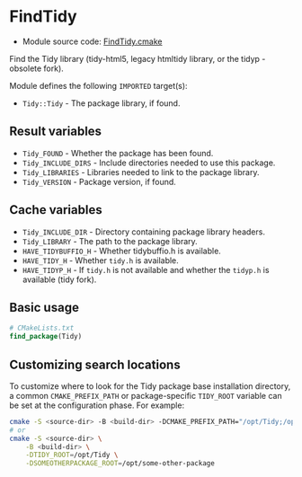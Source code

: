 <!-- This is auto-generated file. -->
# FindTidy

* Module source code: [FindTidy.cmake](https://github.com/petk/php-build-system/blob/master/cmake/cmake/modules/FindTidy.cmake)

Find the Tidy library (tidy-html5, legacy htmltidy library, or the tidyp -
obsolete fork).

Module defines the following `IMPORTED` target(s):

* `Tidy::Tidy` - The package library, if found.

## Result variables

* `Tidy_FOUND` - Whether the package has been found.
* `Tidy_INCLUDE_DIRS` - Include directories needed to use this package.
* `Tidy_LIBRARIES` - Libraries needed to link to the package library.
* `Tidy_VERSION` - Package version, if found.

## Cache variables

* `Tidy_INCLUDE_DIR` - Directory containing package library headers.
* `Tidy_LIBRARY` - The path to the package library.
* `HAVE_TIDYBUFFIO_H` - Whether tidybuffio.h is available.
* `HAVE_TIDY_H` - Whether `tidy.h` is available.
* `HAVE_TIDYP_H` - If `tidy.h` is not available and whether the `tidyp.h` is
  available (tidy fork).

## Basic usage

```cmake
# CMakeLists.txt
find_package(Tidy)
```

## Customizing search locations

To customize where to look for the Tidy package base
installation directory, a common `CMAKE_PREFIX_PATH` or
package-specific `TIDY_ROOT` variable can be set at
the configuration phase. For example:

```sh
cmake -S <source-dir> -B <build-dir> -DCMAKE_PREFIX_PATH="/opt/Tidy;/opt/some-other-package"
# or
cmake -S <source-dir> \
    -B <build-dir> \
    -DTIDY_ROOT=/opt/Tidy \
    -DSOMEOTHERPACKAGE_ROOT=/opt/some-other-package
```
